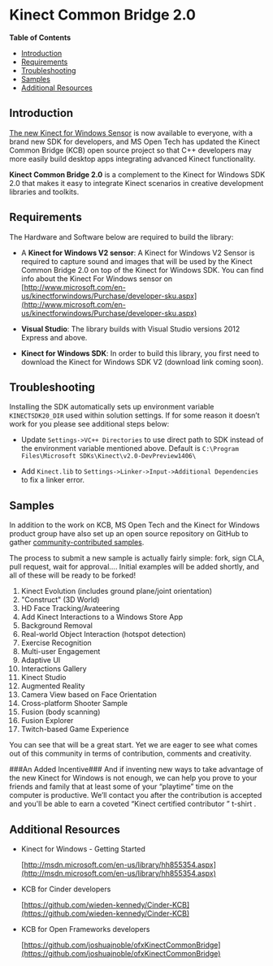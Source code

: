 Kinect Common Bridge 2.0
========================

**Table of Contents**

- [Introduction](#introduction)
- [Requirements](#requirements)
- [Troubleshooting](#troubleshooting)
- [Samples](#samples)
- [Additional Resources](#additional-resources)

## Introduction

[The new Kinect for Windows Sensor](http://msopentech.com/blog/2014/06/11/get-your-hands-on-the-kinect-common-bridge-v2-beta/) is now available to everyone, with a brand new SDK for developers, and MS Open Tech has updated the Kinect Common Bridge (KCB) open source project so that C++ developers may more easily build desktop apps integrating advanced Kinect functionality.  

**Kinect Common Bridge 2.0** is a complement to the Kinect for Windows SDK 2.0 that makes it easy to integrate Kinect scenarios in creative development libraries and toolkits.

## Requirements

The Hardware and Software below are required to build the library:

- A **Kinect for Windows V2 sensor**:
	A Kinect for Windows V2 Sensor is required to capture sound and images that will be used by the Kinect Common Bridge 2.0 on top of the Kinect for Windows SDK. You can find info about the Kinect For Windows sensor on [http://www.microsoft.com/en-us/kinectforwindows/Purchase/developer-sku.aspx](http://www.microsoft.com/en-us/kinectforwindows/Purchase/developer-sku.aspx)

- **Visual Studio**:
	The library builds with Visual Studio versions 2012 Express and above. 
	
- **Kinect for Windows SDK**:
	In order to build this library, you first need to download the Kinect for Windows SDK V2 (download link coming soon). 

## Troubleshooting

Installing the SDK automatically sets up environment variable ```KINECTSDK20_DIR``` used within solution settings. If for some reason it doesn’t work for you please see additional steps below:

 - Update ```Settings->VC++ Directories``` to use direct path to SDK instead of  the environment variable mentioned above. 
 Default is ```C:\Program Files\Microsoft SDKs\Kinect\v2.0-DevPreview1406\```

 - Add ```Kinect.lib``` to ```Settings->Linker->Input->Additional Dependencies``` to fix a linker error.

## Samples

In addition to the work on KCB, MS Open Tech and the Kinect for Windows product group have also set up an open source repository on GitHub
 to gather [community-contributed samples](https://github.com/MSOpenTech/Kinect-for-Windows-Samples). 
 
The process to submit a new sample is actually fairly simple: fork, sign CLA, pull request, wait for approval…. Initial examples will be added shortly, and all of these will be ready to be forked! 

 1. Kinect Evolution (includes ground plane/joint orientation)
 2. "Construct" (3D World)
 3. HD Face Tracking/Avateering
 4. Add Kinect Interactions to a Windows Store App
 5. Background Removal
 6. Real-world Object Interaction (hotspot detection)
 7. Exercise Recognition
 8. Multi-user Engagement
 9. Adaptive UI
 10. Interactions Gallery
 11. Kinect Studio
 12. Augmented Reality
 13. Camera View based on Face Orientation
 14. Cross-platform Shooter Sample
 15. Fusion (body scanning)
 16. Fusion Explorer
 17. Twitch-based Game Experience

You can see that will be a great start. Yet we are eager to see what comes out of this community in terms of contribution, comments and creativity.

###An Added Incentive###
And if inventing new ways to take advantage of the new Kinect for Windows is not enough, we can help you prove to your friends and family that at least some of your “playtime” time on the computer is productive. We’ll contact you after the contribution is accepted and you'll be able to earn a coveted “Kinect certified contributor ” t-shirt .

## Additional Resources

* Kinect for Windows - Getting Started

	[http://msdn.microsoft.com/en-us/library/hh855354.aspx](http://msdn.microsoft.com/en-us/library/hh855354.aspx)

* KCB for Cinder developers

	[https://github.com/wieden-kennedy/Cinder-KCB](https://github.com/wieden-kennedy/Cinder-KCB)

* KCB for Open Frameworks developers

	[https://github.com/joshuajnoble/ofxKinectCommonBridge](https://github.com/joshuajnoble/ofxKinectCommonBridge)
